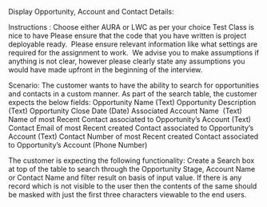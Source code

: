 Display Opportunity, Account and Contact Details:

Instructions : 
Choose either AURA or LWC as per your choice
Test Class is nice to have
Please ensure that the code that you have written is project deployable ready. 
Please ensure relevant information like what settings are required for the assignment to work. 
We advise you to make assumptions if anything is not clear, however please clearly state any assumptions you would have made upfront in the beginning of the interview.


Scenario:
The customer wants to have the ability to search for opportunities and contacts in a custom manner. As part of the search table, the customer expects the below fields:
Opportunity Name (Text)
Opportunity Description  (Text)
Opportunity Close Date (Date)
Associated Account Name  (Text)
Name of most Recent Contact associated to Opportunity’s Account (Text)
Contact Email of most Recent created Contact associated to Opportunity’s Account (Text)
Contact Number of most Recent created Contact associated to Opportunity’s Account (Phone Number)

The customer is expecting the following functionality:
Create a Search box at top of the table to search through the Opportunity Stage, Account Name or Contact Name and filter result on basis of input value.
If there is any record which is not visible to the user then the contents of the same should be masked with just the first three characters viewable to the end users. 

